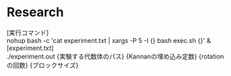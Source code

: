 # Research
[実行コマンド]  
 nohup bash -c 'cat experiment.txt | xargs -P 5 -I {} bash exec.sh {}' &   
[experiment.txt]  
./experiment.out {実験する代数体のパス} {Kannanの埋め込み定数} {rotation の回数} {ブロックサイズ}
